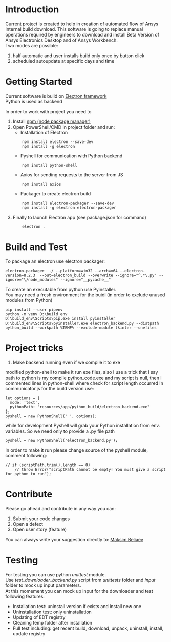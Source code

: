 # Introduction 
Current project is created to help in creation of automated flow of Ansys Internal build download.
This software is going to replace manual operations required by engineers to download and install Beta Version of 
Ansys Electronics Desktop and of Ansys Workbench.  
Two modes are possible: 
1. half automatic and user installs build only once by button click
2. scheduled autoupdate at specific days and time

# Getting Started
Current software is build on [Electron framework](https://www.electronjs.org/)  
Python is used as backend 

In order to work with project you need to 
1. Install [npm (node package manager)](https://nodejs.org/en/download/)
2. Open PowerShell/CMD in project folder and run: 
    - Installation of Electron
    ~~~ 
        npm install electron --save-dev
        npm install -g electron 
    ~~~ 
    - Pyshell for communication with Python backend
    ~~~
        npm install python-shell
    ~~~
    - Axios for sending requests to the server from JS
    ~~~
        npm install axios
    ~~~
    - Packager to create electron build
    ~~~
        npm install electron-packager --save-dev
        npm install -g electron electron-packager
    ~~~
3. Finally to launch Electron app (see package.json for command)
    ~~~
        electron .
    ~~~ 

# Build and Test
To package an electron use electron packager:
~~~
electron-packager  ./ --platform=win32 --arch=x64 --electron-version=8.2.3  --out=electron_build --overwrite --ignore="^.*\.py" --ignore="\/node_modules" --ignore="__pycache__"
~~~

To create an executable from python use Pyinstaller.  
You may need a fresh environment for the buidl (in order to exclude unused modules from Python)
~~~
pip install --user pipenv
python -m venv D:\build_env
D:\build_env\Scripts\pip.exe install pyinstaller
D:\build_env\Scripts\pyinstaller.exe electron_backend.py --distpath python_build --workpath %TEMP% --exclude-module tkinter --onefiles
~~~

# Project tricks
1. Make backend running even if we compile it to exe

modified python-shell to make it run exe files, also I use a trick that I say path to python is my compile python_code.exe
and my script is null, then I commented lines in python-shell where check for script length occurred
In communicator.js for the build version use:
~~~
let options = {
  mode: 'text',
  pythonPath: "resources/app/python_build/electron_backend.exe"
};
pyshell = new PythonShell(' ', options);
~~~

while for development Pyshell will grab your Python installation from env. variables. So we need only to provide a .py file path
~~~
pyshell = new PythonShell('electron_backend.py');
~~~

In order to make it run please change source of the pyshell module, comment following:
~~~
// if (scriptPath.trim().length == 0)
    // throw Error("scriptPath cannot be empty! You must give a script for python to run");
~~~

# Contribute
Please go ahead and contribute in any way you can:
1. Submit your code changes
2. Open a defect
3. Open user story (feature)

You can always write your suggestion directly to: [Maksim Beliaev](mailto:maksim.beliaev@ansys.com)

# Testing
For testing you can use python _unittest_ module.  
Use _test_downloader_backend.py_ script from _unittests_ folder and _input_ folder to mock up input parameters.  
At this momement you can mock up input for the downloader and test following features:
- Installation test: uninstall version if exists and install new one
- Uninstallation test: only uninstallation
- Updating of EDT registry
- Cleaning temp folder after installation
- Full test including: get recent build, download, unpack, uninstall, install, update registry 